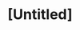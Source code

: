 ---
pid: pt52
title: "[Untitled]"
location_transcription: Park
coordinates: "[-75.12911439988, 39.966069488908]"
zipcode: '19134'
gen_neighborhood: River Wards
neighborhood: Port Richmond
outside_phl: 
age: '22'
age_range: 20-29
instagram: 
image_file_name: pt_52.jpg
proposal_transcription: |-
  1. Represents all soldiers giving up their lives.
  2. That represents families of soldiers waiting for them to come home.
topic: Armed Forces,Family
topic_summary: 0, 0
type: Memorial
keywords_other: 
credit: 
image_labels: 
twitter: 
facebook: 
permalink: "/monuments/pt52/"
layout: item-page
---
